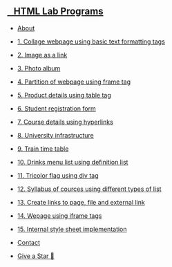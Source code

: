 <!-- docs/_sidebar.md -->
<h2><a style="text-decoratio.none" href="">&nbsp&nbsp HTML Lab Programs</a></h2>

* [About](about)

* [1. Collage webpage using basic text formatting tags](md/01)
* [2. Image as a link](md/02)
* [3. Photo album](md/03)
* [4. Partition of webpage using frame tag](md/04)
* [5. Product details using table tag](md/05)
* [6. Student registration form](md/06)
* [7. Course details using hyperlinks](md/07)
* [8. University infrastructure](md/08)
* [9. Train time table](md/09)
* [10. Drinks menu list using definition list](md/10)
* [11. Tricolor flag using div tag](md/11)
* [12. Syllabus of cources using different types of list](md/12)
* [13. Create links to page, file and external link](md/13)
* [14. Wepage using iframe tags](md/14)
* [15. Internal style sheet implementation](md/15)

* [Contact](contact)

* [Give a Star 🌟](http.//github.com/nasw1h/CS1-HTML)
